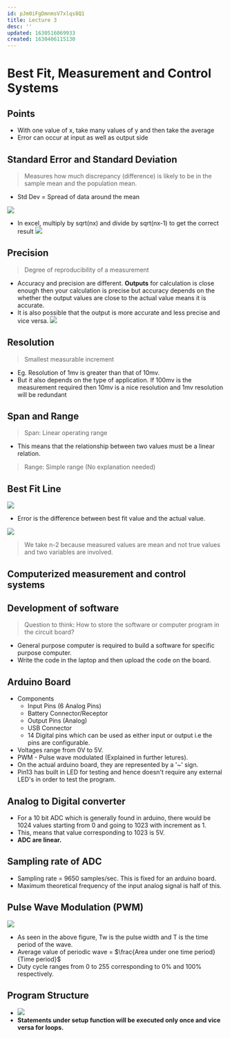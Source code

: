 ```yaml
---
id: pJm0iFgDmnmsV7xlqs8Q1
title: Lecture 3
desc: ''
updated: 1630516069933
created: 1630406115130
---
```


# Best Fit, Measurement and Control Systems

## Points
* With one value of x, take many values of y and then take the average
* Error can occur at input as well as output side
## Standard Error and Standard Deviation
> Measures how much discrepancy (difference) is likely to be in the sample mean and the population mean.

* Std Dev = Spread of data around the mean

![](/assets/images/2021-08-27-09-42-54.png)
* In excel, multiply by sqrt(nx) and divide by sqrt(nx-1) to get the correct result
![](/assets/images/2021-08-27-09-44-23.png)
## Precision
> Degree of reproducibility of a measurement

* Accuracy and precision are different. **Outputs** for calculation is close enough then your calculation is precise but accuracy depends on the whether the output values are close to the actual value means it is accurate.
* It is also possible that the output is more accurate and less precise and vice versa.
![](/assets/images/2021-08-31-23-19-59.png)

## Resolution
> Smallest measurable increment

* Eg. Resolution of 1mv is greater than that of 10mv.
* But it also depends on the type of application. If 100mv is the measurement required then 10mv is a nice resolution and 1mv resolution will be redundant
## Span and Range
> Span: Linear operating range

* This means that the relationship between two values must be a linear relation.

> Range: Simple range (No explanation needed)

## Best Fit Line
![](/assets/images/2021-08-27-10-03-26.png)
* Error is the difference between best fit value and the actual value.

![](/assets/images/2021-08-27-10-09-13.png)
> We take n-2 because measured values are mean and not true values and two variables are involved.

## Computerized measurement and control systems

## Development of software
> Question to think: How to store the software or computer program in the circuit board?

* General purpose computer is required to build a software for specific purpose computer.
* Write the code in the laptop and then upload the code on the board.

## Arduino Board
* Components
    * Input Pins (6 Analog Pins)
    * Battery Connector/Receptor
    * Output Pins (Analog)
    * USB Connector
    * 14 Digital pins which can be used as either input or output i.e the pins are configurable.
* Voltages range from 0V to 5V.
* PWM - Pulse wave modulated (Explained in further letures).
* On the actual arduino board, they are represented by a '~' sign.
* Pin13 has built in LED for testing and hence doesn't require any external LED's in order to test the program.

## Analog to Digital converter
* For a 10 bit ADC which is generally found in arduino, there would be 1024 values starting from 0 and going to 1023 with increment as 1.
* This, means that value corresponding to 1023 is 5V.
* **ADC are linear.**

## Sampling rate of ADC
* Sampling rate = 9650 samples/sec. This is fixed for an arduino board.
* Maximum theoretical frequency of the input analog signal is half of this.

## Pulse Wave Modulation (PWM)
![](/assets/images/2021-09-01-22-26-19.png)
* As seen in the above figure, Tw is the pulse width and T is the time period of the wave.
* Average value of periodic wave = $\frac{Area under one time period}{Time period}$
* Duty cycle ranges from 0 to 255 corresponding to 0% and 100% respectively.

## Program Structure
* ![](/assets/images/2021-09-01-22-31-18.png)
* **Statements under setup function will be executed only once and vice versa for loops.**
